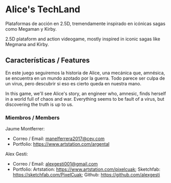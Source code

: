 # Alice's TechLand

Plataformas de acción en 2.5D, tremendamente inspirado en icónicas sagas como Megaman y Kirby.

2.5D plataform and action videogame, mostly inspired in iconic sagas like Megmana and Kirby.


## Características / Features

En este juego seguiremos la historia de Alice, una mecánica que, amnésica, se encuentra en un mundo azotado por la guerra. Todo parece ser culpa de un virus, pero descubrir si eso es cierto queda en nuestra mano.

In this game, we'll see Alice's story, an engineer who, amnesic, finds herself in a world full of chaos and war. Everything seems to be fault of a virus, but discovering the truth is up to us.

### Miembros / Members

Jaume Montferrer:
+ Correo / Email: manelferrera2017@cev.com
+ Portfolio: https://www.artstation.com/argental

Alex Gesti:
+ Correo / Email: alexgesti001@gmail.com
+ Portfolio: Artstation: https://www.artstation.com/pixelcuak;
             Sketchfab: https://sketchfab.com/PixelCuak;
             Github: https://github.com/alexgesti
